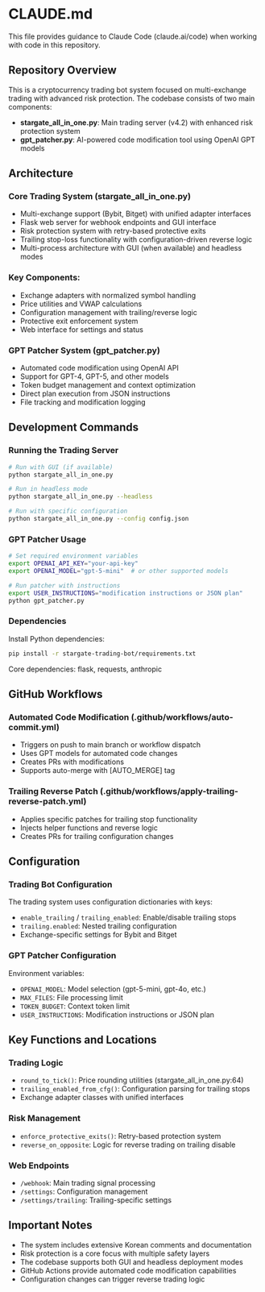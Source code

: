 # CLAUDE.md

This file provides guidance to Claude Code (claude.ai/code) when working with code in this repository.

## Repository Overview

This is a cryptocurrency trading bot system focused on multi-exchange trading with advanced risk protection. The codebase consists of two main components:

- **stargate_all_in_one.py**: Main trading server (v4.2) with enhanced risk protection system
- **gpt_patcher.py**: AI-powered code modification tool using OpenAI GPT models

## Architecture

### Core Trading System (stargate_all_in_one.py)
- Multi-exchange support (Bybit, Bitget) with unified adapter interfaces
- Flask web server for webhook endpoints and GUI interface
- Risk protection system with retry-based protective exits
- Trailing stop-loss functionality with configuration-driven reverse logic
- Multi-process architecture with GUI (when available) and headless modes

### Key Components:
- Exchange adapters with normalized symbol handling
- Price utilities and VWAP calculations  
- Configuration management with trailing/reverse logic
- Protective exit enforcement system
- Web interface for settings and status

### GPT Patcher System (gpt_patcher.py)
- Automated code modification using OpenAI API
- Support for GPT-4, GPT-5, and other models
- Token budget management and context optimization
- Direct plan execution from JSON instructions
- File tracking and modification logging

## Development Commands

### Running the Trading Server
```bash
# Run with GUI (if available)
python stargate_all_in_one.py

# Run in headless mode
python stargate_all_in_one.py --headless

# Run with specific configuration
python stargate_all_in_one.py --config config.json
```

### GPT Patcher Usage
```bash
# Set required environment variables
export OPENAI_API_KEY="your-api-key"
export OPENAI_MODEL="gpt-5-mini"  # or other supported models

# Run patcher with instructions
export USER_INSTRUCTIONS="modification instructions or JSON plan"
python gpt_patcher.py
```

### Dependencies
Install Python dependencies:
```bash
pip install -r stargate-trading-bot/requirements.txt
```

Core dependencies: flask, requests, anthropic

## GitHub Workflows

### Automated Code Modification (.github/workflows/auto-commit.yml)
- Triggers on push to main branch or workflow dispatch
- Uses GPT models for automated code changes
- Creates PRs with modifications
- Supports auto-merge with [AUTO_MERGE] tag

### Trailing Reverse Patch (.github/workflows/apply-trailing-reverse-patch.yml)  
- Applies specific patches for trailing stop functionality
- Injects helper functions and reverse logic
- Creates PRs for trailing configuration changes

## Configuration

### Trading Bot Configuration
The trading system uses configuration dictionaries with keys:
- `enable_trailing` / `trailing_enabled`: Enable/disable trailing stops
- `trailing.enabled`: Nested trailing configuration
- Exchange-specific settings for Bybit and Bitget

### GPT Patcher Configuration
Environment variables:
- `OPENAI_MODEL`: Model selection (gpt-5-mini, gpt-4o, etc.)
- `MAX_FILES`: File processing limit
- `TOKEN_BUDGET`: Context token limit
- `USER_INSTRUCTIONS`: Modification instructions or JSON plan

## Key Functions and Locations

### Trading Logic
- `round_to_tick()`: Price rounding utilities (stargate_all_in_one.py:64)
- `trailing_enabled_from_cfg()`: Configuration parsing for trailing stops
- Exchange adapter classes with unified interfaces

### Risk Management
- `enforce_protective_exits()`: Retry-based protection system
- `reverse_on_opposite`: Logic for reverse trading on trailing disable

### Web Endpoints
- `/webhook`: Main trading signal processing
- `/settings`: Configuration management
- `/settings/trailing`: Trailing-specific settings

## Important Notes

- The system includes extensive Korean comments and documentation
- Risk protection is a core focus with multiple safety layers
- The codebase supports both GUI and headless deployment modes
- GitHub Actions provide automated code modification capabilities
- Configuration changes can trigger reverse trading logic